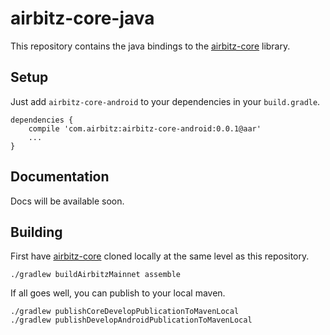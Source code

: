 # airbitz-core-java

This repository contains the java bindings to the [airbitz-core][core] library.

## Setup

Just add `airbitz-core-android` to your dependencies in your `build.gradle`.

    dependencies {
        compile 'com.airbitz:airbitz-core-android:0.0.1@aar'
        ...
    }

## Documentation

Docs will be available soon.

## Building

First have [airbitz-core][core] cloned locally at the same level as this repository.

    ./gradlew buildAirbitzMainnet assemble

If all goes well, you can publish to your local maven.

    ./gradlew publishCoreDevelopPublicationToMavenLocal
    ./gradlew publishDevelopAndroidPublicationToMavenLocal

[core]: https://github.com/airbitz/airbitz-core
